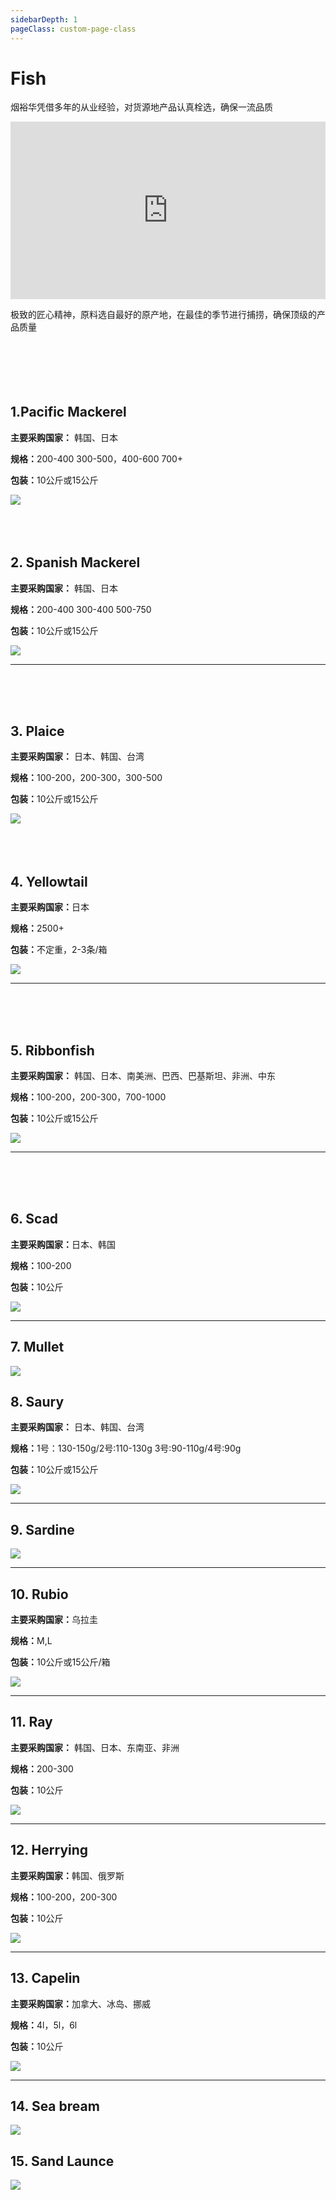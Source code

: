 ```yaml
---
sidebarDepth: 1
pageClass: custom-page-class
---
```


# Fish

烟裕华凭借多年的从业经验，对货源地产品认真栓选，确保一流品质

<div style="padding:56.25% 0 0 0;position:relative;border-radius:8%"><iframe src="https://player.vimeo.com/video/283261323?loop=0&title=0&byline=0&portrait=0" style="position:absolute;top:0;left:0;width:100%;height:100%;" frameborder="0" webkitallowfullscreen mozallowfullscreen allowfullscreen></iframe></div>


极致的匠心精神，原料选自最好的原产地，在最佳的季节进行捕捞，确保顶级的产品质量
<br>
<br>
<br>
<br>
<br>
<br>



## 1.Pacific Mackerel <Badge text="Hot" type="error"/>
<p><strong>主要采购国家：</strong> 韩国、日本</p>
<p><strong>规格：</strong>200-400 300-500，400-600 700+</p>
<p><strong>包装：</strong>10公斤或15公斤</p>
<div class="imgb" >
    <img  src="https://yuhuawebsite.oss-cn-hongkong.aliyuncs.com/P-F-1.%E9%B2%90%E9%B2%85%E9%B1%BC--Pacific-Mackerel.jpg">
</div>
<br>
<br>
<br>

## 2. Spanish Mackerel <Badge text="Hot" type="error"/>
<p><strong>主要采购国家：</strong> 韩国、日本</p>
<p><strong>规格：</strong>200-400 300-400 500-750</p>
<p><strong>包装：</strong>10公斤或15公斤</p>
<div class="imgb" >
 <img 
 src="https://yuhuawebsite.oss-cn-hongkong.aliyuncs.com/P-F-2.%E9%B2%85%E9%B1%BC--Spanish%20Mackerel.jpg">
</div>
<hr>
<br>
<br>
<br>

## 3. Plaice <Badge text="Hot" type="error"/>
<p><strong>主要采购国家：</strong> 日本、韩国、台湾</p>
<p><strong>规格：</strong>100-200，200-300，300-500</p>
<p><strong>包装：</strong>10公斤或15公斤</p>
<div class="imgb" >
 <img 
 src="https://yuhuawebsite.oss-cn-hongkong.aliyuncs.com/P-F-3.%E9%B1%BC--Plaice.jpg">
</div>
<br>
<br>
<br>

## 4. Yellowtail
<p><strong>主要采购国家：</strong>日本</p>
<p><strong>规格：</strong>2500+</p>
<p><strong>包装：</strong>不定重，2-3条/箱</p>
<div class="imgb" >
 <img  src="https://yuhuawebsite.oss-cn-hongkong.aliyuncs.com/P-F-4.%E9%BB%84%E9%B0%A4%E9%B1%BC--Yellowtail.jpg">
</div>
<hr>
<br>
<br>
<br>

## 5. Ribbonfish
<p><strong>主要采购国家：</strong> 韩国、日本、南美洲、巴西、巴基斯坦、非洲、中东</p>
<p><strong>规格：</strong>100-200，200-300，700-1000</p>
<p><strong>包装：</strong>10公斤或15公斤</p>
<div class="imgb" >
 <img  src="
https://yuhuawebsite.oss-cn-hongkong.aliyuncs.com/P-F-5.%E5%B8%A6%E9%B1%BC--Ribbonfish.jpg">
</div>
<hr>
<br>
<br>
<br>


## 6. Scad
<p><strong>主要采购国家：</strong>日本、韩国</p>
<p><strong>规格：</strong>100-200</p>
<p><strong>包装：</strong>10公斤</p>
<div class="imgb" >
 <img  src="https://yuhuawebsite.oss-cn-hongkong.aliyuncs.com/P-F-6.%E7%AB%B9%E8%8D%9A%E9%B1%BC--Scad.jpg">
</div>
<hr>

## 7. Mullet

<div class="imgb" >
 <img  src="https://yuhuawebsite.oss-cn-hongkong.aliyuncs.com/P-F-7.%E9%B2%BB%E9%B1%BC--Mullet.jpg">
</div>

## 8. Saury
<p><strong>主要采购国家：</strong> 日本、韩国、台湾</p>
<p><strong>规格：</strong>1号：130-150g/2号:110-130g
3号:90-110g/4号:90g</p>
<p><strong>包装：</strong>10公斤或15公斤</p>
<div class="imgb" >
 <img  src="https://yuhuawebsite.oss-cn-hongkong.aliyuncs.com/P-F-8.%E7%A7%8B%E5%88%80%E9%B1%BC--Saury.jpg">
</div>
<hr>

## 9. Sardine
<div class="imgb" >
 <img  src="https://yuhuawebsite.oss-cn-hongkong.aliyuncs.com/P-F-9.%E6%B2%99%E4%B8%81%E9%B1%BC--Sardine.jpg">
</div>
<hr>

## 10. Rubio
<p><strong>主要采购国家：</strong>乌拉圭</p>
<p><strong>规格：</strong>M,L</p>
<p><strong>包装：</strong>10公斤或15公斤/箱</p>
<div class="imgb" >
 <img  src="https://yuhuawebsite.oss-cn-hongkong.aliyuncs.com/P-F-10.%E6%97%A0%E9%B3%94%E9%B2%89%E9%B1%BC--Rubio.jpg">
</div>
<hr>

## 11. Ray
<p><strong>主要采购国家：</strong> 韩国、日本、东南亚、非洲</p>
<p><strong>规格：</strong>200-300</p>
<p><strong>包装：</strong>10公斤</p>
<div class="imgb" >
 <img  src="https://yuhuawebsite.oss-cn-hongkong.aliyuncs.com/P-F-11.%E8%80%81%E6%9D%BF%E9%B1%BC-Ray.jpg">
</div>
<hr>

## 12. Herrying
<p><strong>主要采购国家：</strong>韩国、俄罗斯</p>
<p><strong>规格：</strong>100-200，200-300</p>
<p><strong>包装：</strong>10公斤</p>
<div class="imgb" >
 <img  src="https://yuhuawebsite.oss-cn-hongkong.aliyuncs.com/P-F-12.%E9%B2%B1%E9%B1%BC--Herrying.jpg">
</div>
<hr>


## 13. Capelin
<p><strong>主要采购国家：</strong>加拿大、冰岛、挪威</p>
<p><strong>规格：</strong>4l，5l，6l</p>
<p><strong>包装：</strong>10公斤</p>
<div class="imgb" >
 <img  src="https://yuhuawebsite.oss-cn-hongkong.aliyuncs.com/P-F-13.%E5%A4%9A%E6%98%A5%E9%B1%BC--Capelin.jpg">
</div>
<hr>


## 14. Sea bream
<div class="imgb" >
 <img  src="https://yuhuawebsite.oss-cn-hongkong.aliyuncs.com/P-F-14.%E5%8A%A0%E5%90%89%E9%B1%BC--Sea%20bream.jpg">
</div>


## 15. Sand Launce
<div class="imgb" >
 <img  src="https://yuhuawebsite.oss-cn-hongkong.aliyuncs.com/P-F-15.%E7%8E%89%E7%AD%8B%E9%B1%BC--Sand%20Launce.jpg">
</div>